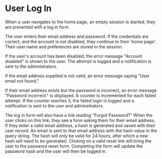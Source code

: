 # User Log In

When a user navigates to the home page, an empty session is started, they are presented with a log in form.

The user enters their email address and password.
If the credentials are correct, and the account is not disabled, they continue to their 'home page'. Their user name and preferences are stored in the session.

If the user's account has been disabled, the error message "Account disabled" is shown to the user. The attempt is logged and a notification is sent to the administrators.

If the email address supplied is not valid, an error message saying "User email not found."

If their email address exists but the password is incorrect, an error message "Password incorrect." is displayed. A counter is incremented for each failed attempt. If the counter reaches 3, the failed login is logged and a notification is sent to the user and adminsitrators.

The log in form will also have a link reading "Forgot Password?" When the user clicks on this link, they see a form asking them for their email address. If they enter a valid email address, a hash is generated and saved with their user record. An email is sent to that email address with the hash value in the query string. The hash will only be valid for 24 hours, after which a new hash will need to be generated.
Clicking on a valid reset link will bring the user to the password reset form. Completing the form will update the password hash and the user will then be logged in.

